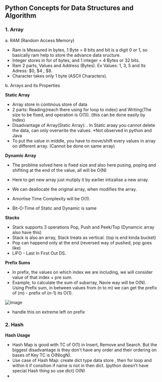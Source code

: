 
## Python Concepts for Data Structures and Algorithm
### 1. Array

   a. RAM (Random Access Memory)
   * Ram is Measured in bytes, 1 Byte = 8 bits and bit is a digit 0 or 1, so basically ram help to store the advance data sructure.
   * Integer stores in for of bytes, and 1 integer = 4 Bytes or 32 bits.
   * Ram 2 parts, Values and Address (Bytes). Ex Values: 1, 3, 5 and Its Adress: $0, $4 , $8.
   * Character takes only 1 byte (ASCII Characters).

   b. Arrays and its Properties
   
   **Static Array**
   * Array store in continous store of data
   * 2 parts: Reading(reach there using for loop to index) and Writing(The size to be fixed, and operation is  O(1)). (this can be done easily by Index)
   * Disadvantage of Array(Static Array): . In Static araay you cannot delete the data, can only overwrite the values. *Not observed in python and Java
   * To put the value in middle, you have to move/shift every values in array on different array. (Cannot be done on same array)

   **Dynamic Array**
   * The problme solved here is fixed size and also here pusing, poping and shifiting at the end of the value, all will be O(N)
   * Here to get new array just mutiply it by earlier intizalise a new array.
   * We can deallocate the original array, when modifies the array.
   * Amortise Time Complexity will be O(1).

   * Bit-O-Time of Static and Dynamic is same

   **Stacks**
   * Stack supports 3 operations Pop, Push and Peek/Top (Dynamcic array also have this)
   * Stack is also an array, Stack treats as vertical. (top is end kinda bucket)
   * Pop can happend only at the end (reversed way of pushed, pop goes like)
   * LIFO - Last In First Out DS.

   **Prefix Sums**
   * In prefix, the values on which index we are including, we will consider value of that index + pre sum.
   * Example, to calculate the sum of subarray, Navie way will be O(N). Using Prefix sum, in between values from (n to m) we can get the prefix of (m) - prefix of (n-1) its O(1).
   
   ![image](https://github.com/vg11072001/Python-programming/assets/67424390/9666304f-a4b7-48b0-a8d6-3ab3a979661c)

   * handle this on extreme left on prefix
 
     
   
### 2. Hash

   **Hash Usage**
   * Hash Map is good with TC of O(1) in Insert, Remove and Search. But the biggest disadvantage is they don't have any order and their ordering on bases of Key TC is O(NlogN).
   * Use case of Hash Map: create dict type data store , then for loop and within it if consition if name is not in then dict. (python doesn't have special Hash thing so use dict) O(N)
   *   
